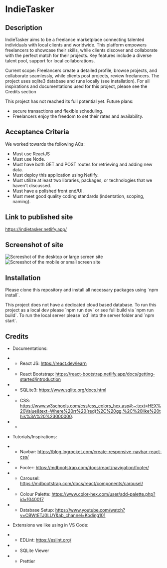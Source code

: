 # IndieTasker

## Description

<p> IndieTasker aims to be a freelance marketplace connecting talented individuals with local clients and worldwide. This platform empowers freelancers to showcase their skills, while clients discover and collaborate with the perfect match for their projects. Key features include a diverse talent pool, support for local collaborations. </p>

<p>Current scope: Freelancers create a detailed profile, browse projects, and collaborate seamlessly, while clients post projects, review freelancers. The project uses sqlite3 database and runs locally (see installation). For all inspirations and documentations used for this project, please see the Credits section</p>

<p>This project has not reached its full potential yet. Future plans:
<ul>
<li>secure transactions and flexible scheduling.</li>
<li>Freelancers enjoy the freedom to set their rates and availability.</li>
</ul>
</p>


## Acceptance Criteria
We worked towards the following ACs:
<ul>
<li>Must use ReactJS</li>
<li>Must use Node.</li>
<li>Must have both GET and POST routes for retrieving and adding new data.</li>
<li>Must deploy this application using Netlify.</li>
<li>Must utilize at least two libraries, packages, or technologies that we haven't discussed.</li>
<li>Must have a polished front end/UI.</li>
<li>Must meet good quality coding standards (indentation, scoping, naming).</li>
</ul>

## Link to published site
https://indietasker.netlify.app/

## Screenshot of site
![Screeshot of the desktop or large screen site](site-screenshot.jpg)
![Screeshot of the mobile or small screen site](site-screenshot.jpg)

## Installation

<p>Please clone this repository and install all necessary packages using `npm install`.</p>
<p>This project does not have a dedicated cloud based database. To run this project as a local dev please `npm run dev` or see full build via `npm run build`. To run the local server please `cd` into the server folder and `npm start`.</p>

## Credits

* Documentations:
* * React JS: https://react.dev/learn
* * React Bootstrap: https://react-bootstrap.netlify.app/docs/getting-started/introduction
* * SQLite3: https://www.sqlite.org/docs.html
* * CSS: https://www.w3schools.com/css/css_colors_hex.asp#:~:text=HEX%20Value&text=Where%20rr%20(red)%2C%20gg,%2C%20like%20this%3A%20%23000000.
* * 

* Tutorials/Inspirations:
* * Navbar: https://blog.logrocket.com/create-responsive-navbar-react-css/
* * Footer: https://mdbootstrap.com/docs/react/navigation/footer/
* * Carousel: https://mdbootstrap.com/docs/react/components/carousel/
* * Colour Palette: https://www.color-hex.com/user/add-palette.php?id=1040017
* * Database Setup: https://www.youtube.com/watch?v=CBWtETJ0LUY&ab_channel=Koding101


* Extensions we like using in VS Code:
* * EDLint: https://eslint.org/
* * SQLite Viewer
* * Prettier

